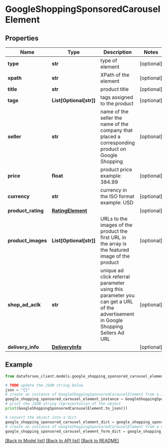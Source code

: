# GoogleShoppingSponsoredCarouselElement


## Properties

Name | Type | Description | Notes
------------ | ------------- | ------------- | -------------
**type** | **str** | type of element | [optional] 
**xpath** | **str** | XPath of the element | [optional] 
**title** | **str** | product title | [optional] 
**tags** | **List[Optional[str]]** | tags assigned to the product | [optional] 
**seller** | **str** | name of the seller the name of the company that placed a corresponding product on Google Shopping | [optional] 
**price** | **float** | product price example: 384.99 | [optional] 
**currency** | **str** | currency in the ISO format example: USD | [optional] 
**product_rating** | [**RatingElement**](RatingElement.md) |  | [optional] 
**product_images** | **List[Optional[str]]** | URLs to the images of the product the first URL in the array is the featured image of the product | [optional] 
**shop_ad_aclk** | **str** | unique ad click referral parameter using this parameter you can get a URL of the advertisement in Google Shopping Sellers Ad URL | [optional] 
**delivery_info** | [**DeliveryInfo**](DeliveryInfo.md) |  | [optional] 

## Example

```python
from dataforseo_client.models.google_shopping_sponsored_carousel_element import GoogleShoppingSponsoredCarouselElement

# TODO update the JSON string below
json = "{}"
# create an instance of GoogleShoppingSponsoredCarouselElement from a JSON string
google_shopping_sponsored_carousel_element_instance = GoogleShoppingSponsoredCarouselElement.from_json(json)
# print the JSON string representation of the object
print(GoogleShoppingSponsoredCarouselElement.to_json())

# convert the object into a dict
google_shopping_sponsored_carousel_element_dict = google_shopping_sponsored_carousel_element_instance.to_dict()
# create an instance of GoogleShoppingSponsoredCarouselElement from a dict
google_shopping_sponsored_carousel_element_form_dict = google_shopping_sponsored_carousel_element.from_dict(google_shopping_sponsored_carousel_element_dict)
```
[[Back to Model list]](../README.md#documentation-for-models) [[Back to API list]](../README.md#documentation-for-api-endpoints) [[Back to README]](../README.md)


